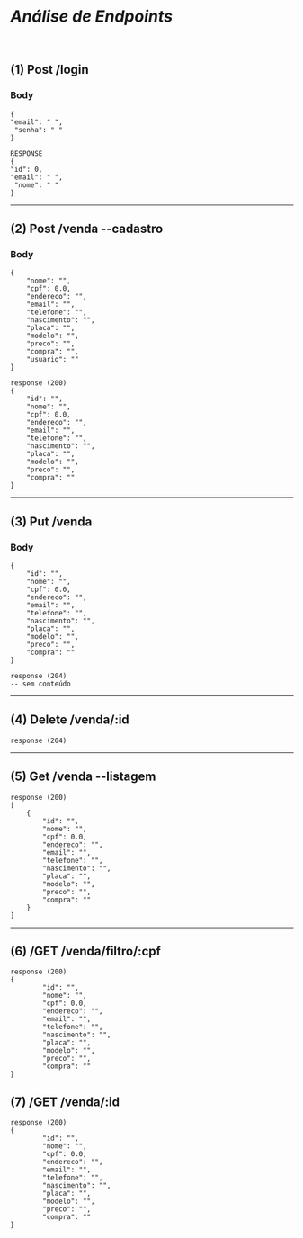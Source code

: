 # *Análise de Endpoints*

<br/>

## (1) Post    /login 
### Body
```
{ 
"email": " ",
 "senha": " "
}

RESPONSE
{ 
"id": 0, 
"email": " ",
 "nome": " "
}
```
<hr/>

## (2) Post    /venda      --cadastro
### Body
```
{
    "nome": "",
    "cpf": 0.0,
    "endereco": "",
    "email": "",
    "telefone": "",
    "nascimento": "",
    "placa": "",
    "modelo": "",
    "preco": "",
    "compra": "",
    "usuario": ""
}

response (200)
{
    "id": "",
    "nome": "",
    "cpf": 0.0,
    "endereco": "",
    "email": "",
    "telefone": "",
    "nascimento": "",
    "placa": "",
    "modelo": "",
    "preco": "",
    "compra": ""
}
```

<hr/>

## (3) Put     /venda
### Body
```
{
    "id": "",
    "nome": "",
    "cpf": 0.0,
    "endereco": "",
    "email": "",
    "telefone": "",
    "nascimento": "",
    "placa": "",
    "modelo": "",
    "preco": "",
    "compra": ""
}

response (204)
-- sem conteúdo
```
<hr/>

## (4) Delete  /venda/:id 
```
response (204)
```
<hr/>

## (5) Get     /venda      --listagem
```
response (200)
[
    {
        "id": "",
        "nome": "",
        "cpf": 0.0,
        "endereco": "",
        "email": "",
        "telefone": "",
        "nascimento": "",
        "placa": "",
        "modelo": "",
        "preco": "",
        "compra": ""
    }
]
```

<hr/>

## (6) /GET      /venda/filtro/:cpf 
```
response (200)
{
        "id": "",
        "nome": "",
        "cpf": 0.0,
        "endereco": "",
        "email": "",
        "telefone": "",
        "nascimento": "",
        "placa": "",
        "modelo": "",
        "preco": "",
        "compra": ""
}
```

## (7) /GET      /venda/:id
```
response (200)
{
        "id": "",
        "nome": "",
        "cpf": 0.0,
        "endereco": "",
        "email": "",
        "telefone": "",
        "nascimento": "",
        "placa": "",
        "modelo": "",
        "preco": "",
        "compra": ""
}
```